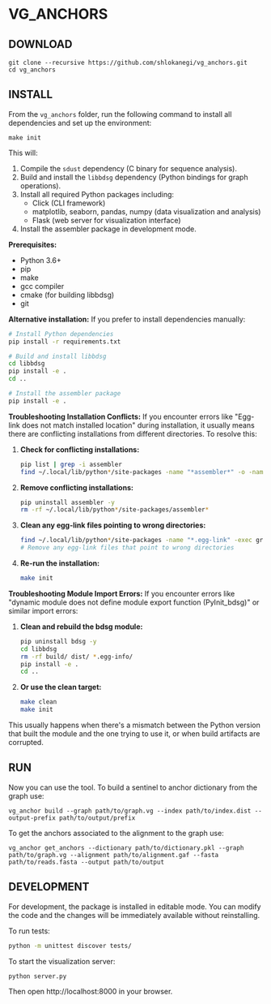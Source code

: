 # VG_ANCHORS

## DOWNLOAD
```
git clone --recursive https://github.com/shlokanegi/vg_anchors.git
cd vg_anchors
```

## INSTALL
From the `vg_anchors` folder, run the following command to install all dependencies and set up the environment:
```
make init
```

This will:
1. Compile the `sdust` dependency (C binary for sequence analysis).
2. Build and install the `libbdsg` dependency (Python bindings for graph operations).
3. Install all required Python packages including:
   - Click (CLI framework)
   - matplotlib, seaborn, pandas, numpy (data visualization and analysis)
   - Flask (web server for visualization interface)
4. Install the assembler package in development mode.

**Prerequisites:**
- Python 3.6+
- pip
- make
- gcc compiler
- cmake (for building libbdsg)
- git

**Alternative installation:**
If you prefer to install dependencies manually:
```bash
# Install Python dependencies
pip install -r requirements.txt

# Build and install libbdsg
cd libbdsg
pip install -e .
cd ..

# Install the assembler package
pip install -e .
```

**Troubleshooting Installation Conflicts:**
If you encounter errors like "Egg-link does not match installed location" during installation, it usually means there are conflicting installations from different directories. To resolve this:

1. **Check for conflicting installations:**
   ```bash
   pip list | grep -i assembler
   find ~/.local/lib/python*/site-packages -name "*assembler*" -o -name "*vg_assembly*" 2>/dev/null
   ```

2. **Remove conflicting installations:**
   ```bash
   pip uninstall assembler -y
   rm -rf ~/.local/lib/python*/site-packages/assembler*
   ```

3. **Clean any egg-link files pointing to wrong directories:**
   ```bash
   find ~/.local/lib/python*/site-packages -name "*.egg-link" -exec grep -l "vg_assembly" {} \;
   # Remove any egg-link files that point to wrong directories
   ```

4. **Re-run the installation:**
   ```bash
   make init
   ```

**Troubleshooting Module Import Errors:**
If you encounter errors like "dynamic module does not define module export function (PyInit_bdsg)" or similar import errors:

1. **Clean and rebuild the bdsg module:**
   ```bash
   pip uninstall bdsg -y
   cd libbdsg
   rm -rf build/ dist/ *.egg-info/
   pip install -e .
   cd ..
   ```

2. **Or use the clean target:**
   ```bash
   make clean
   make init
   ```

This usually happens when there's a mismatch between the Python version that built the module and the one trying to use it, or when build artifacts are corrupted.

## RUN
Now you can use the tool. 
To build a sentinel to anchor dictionary from the graph use: 
```
vg_anchor build --graph path/to/graph.vg --index path/to/index.dist --output-prefix path/to/output/prefix
```

To get the anchors associated to the alignment to the graph use: 
```
vg_anchor get_anchors --dictionary path/to/dictionary.pkl --graph path/to/graph.vg --alignment path/to/alignment.gaf --fasta path/to/reads.fasta --output path/to/output
```

## DEVELOPMENT
For development, the package is installed in editable mode. You can modify the code and the changes will be immediately available without reinstalling.

To run tests:
```bash
python -m unittest discover tests/
```

To start the visualization server:
```bash
python server.py
```
Then open http://localhost:8000 in your browser.
